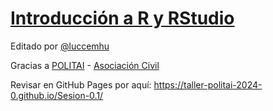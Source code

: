 # [Introducción a R y RStudio](https://taller-politai-2024-0.github.io/Sesion-0.1/)

Editado por [@luccemhu](https://github.com/luccemhu)
 
Gracias a [POLITAI](https://revistas.pucp.edu.pe/index.php/politai) - [Asociación Civil](https://www.instagram.com/politai_asoc_civil/)

Revisar en GitHub Pages por aquí: <https://taller-politai-2024-0.github.io/Sesion-0.1/>